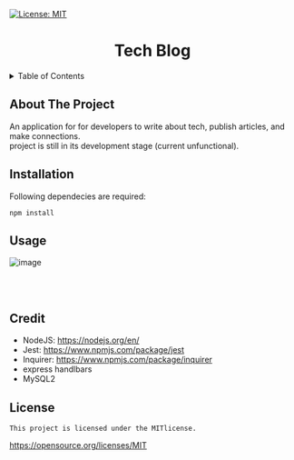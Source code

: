  [![License: MIT](https://img.shields.io/badge/License-MIT-yellow.svg)](https://opensource.org/licenses/MIT)

<h1 align="center">Tech Blog</h1>

<details>
  <summary>Table of Contents</summary>
  <ol>
    <li>
        <a href="#about-the-project">About The Project</a>
      <ul>
        <li><a href="#installation">Installation</a></li>
      </ul>
    </li>
    <li><a href="#usage">Usage</a></li>
    <li><a href="#credit">Credit</a></li>
    <li><a href="#license">License</a></li>
  </ol>
</details>

## About The Project
An application for for developers to write about tech, publish articles, and make connections. 
<br>
project is still in its development stage (current unfunctional).

## Installation
Following dependecies are required:
```
npm install
```

## Usage
![image](https://github.com/rajkdh/tech.blog/assets/112664790/bd4d965e-9571-4746-9ea4-c3aebfe23792)

<br>
<br>




## Credit
* NodeJS: https://nodejs.org/en/
* Jest: https://www.npmjs.com/package/jest
* Inquirer: https://www.npmjs.com/package/inquirer
* express handlbars
* MySQL2

## License
    
    This project is licensed under the MITlicense.
https://opensource.org/licenses/MIT
